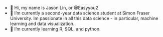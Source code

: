 - 👋 Hi, my name is Jason Lin, or @Easyyou2
- 👀 I’m currently a second-year data science student at Simon Fraser University. Im passionate in all this data science - in particular, machine learning and data visualization.
- 🌱 I’m currently learning R, SQL, and python.


<!---
Easyyou2/Easyyou2 is a ✨ special ✨ repository because its `README.md` (this file) appears on your GitHub profile.
You can click the Preview link to take a look at your changes.
--->
